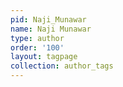```yaml
---
pid: Naji_Munawar
name: Naji Munawar
type: author
order: '100'
layout: tagpage
collection: author_tags
---
```

